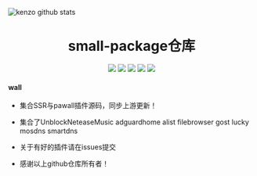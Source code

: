 ![kenzo github stats](https://github-readme-stats.vercel.app/api?username=kenzok8&show_icons=true&theme=merko)
<div align="center">
<h1 align="center">small-package仓库</h1>
<img src="https://img.shields.io/github/issues/kenzok8/wall?color=green">
<img src="https://img.shields.io/github/stars/kenzok8/wall?color=yellow">
<img src="https://img.shields.io/github/forks/kenzok8/wall?color=orange">
<img src="https://img.shields.io/github/license/kenzok8/wall?color=ff69b4">
<img src="https://img.shields.io/github/languages/code-size/kenzok8/wall?color=blueviolet">
</div>


#### wall

*  集合SSR与pawall插件源码，同步上游更新！

*  集合了UnblockNeteaseMusic adguardhome alist filebrowser gost lucky mosdns smartdns

*  关于有好的插件请在issues提交

*  感谢以上github仓库所有者！
